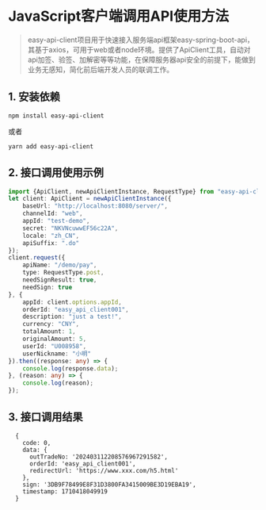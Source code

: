 # JavaScript客户端调用API使用方法
> easy-api-client项目用于快速接入服务端api框架easy-spring-boot-api，其基于axios，可用于web或者node环境。提供了ApiClient工具，自动对api加签、验签、加解密等等功能，在保障服务器api安全的前提下，能做到业务无感知，简化前后端开发人员的联调工作。
## 1. 安装依赖
  `npm install easy-api-client`
  
  或者

  `yarn add easy-api-client`

## 2. 接口调用使用示例
```ts
import {ApiClient, newApiClientInstance, RequestType} from "easy-api-client";
let client: ApiClient = newApiClientInstance({
    baseUrl: "http://localhost:8080/server/",
    channelId: "web",
    appId: "test-demo",
    secret: "NKVNcuwwEF56c22A",
    locale: "zh_CN",
    apiSuffix: ".do"
});
client.request({
    apiName: "/demo/pay",
    type: RequestType.post,
    needSignResult: true,
    needSign: true
}, {
    appId: client.options.appId,
    orderId: "easy_api_client001",
    description: "just a test!",
    currency: "CNY",
    totalAmount: 1,
    originalAmount: 5,
    userId: "U008958",
    userNickname: "小明"
}).then((response: any) => {
    console.log(response.data);
}, (reason: any) => {
    console.log(reason);
});
```
## 3. 接口调用结果
```text
  {
    code: 0,
    data: {
      outTradeNo: '202403112208576967291582',
      orderId: 'easy_api_client001',
      redirectUrl: 'https://www.xxx.com/h5.html'
    },
    sign: '3DB9F78499E8F31D3800FA3415009BE3D19EBA19',
    timestamp: 1710418049919
  }
```